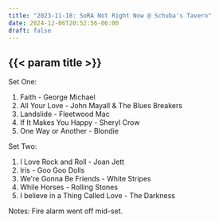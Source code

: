 ```yaml
---
title: "2023-11-18: SoRA Not Right Now @ Schuba's Tavern"
date: 2024-12-06T20:52:56-06:00
draft: false
---
```


## {{< param title >}}

Set One:
1. Faith - George Michael
2. All Your Love - John Mayall & The Blues Breakers
3. Landslide - Fleetwood Mac
4. If It Makes You Happy - Sheryl Crow
5. One Way or Another - Blondie

Set Two:
1. I Love Rock and Roll - Joan Jett
2. Iris - Goo Goo Dolls
3. We're Gonna Be Friends - White Stripes
4. While Horses - Rolling Stones
5. I believe in a Thing Called Love - The Darkness

Notes:
  Fire alarm went off mid-set.